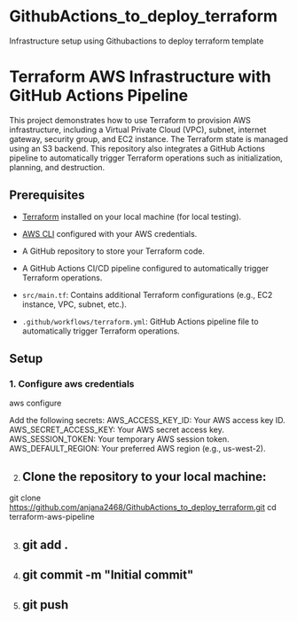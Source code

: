 # GithubActions_to_deploy_terraform
Infrastructure setup using Githubactions to deploy terraform template
# Terraform AWS Infrastructure with GitHub Actions Pipeline

This project demonstrates how to use Terraform to provision AWS infrastructure, including a Virtual Private Cloud (VPC), subnet, internet gateway, security group, and EC2 instance. The Terraform state is managed using an S3 backend. This repository also integrates a GitHub Actions pipeline to automatically trigger Terraform operations such as initialization, planning, and destruction.

## Prerequisites

- [Terraform](https://www.terraform.io/downloads.html) installed on your local machine (for local testing).
- [AWS CLI](https://aws.amazon.com/cli/) configured with your AWS credentials.
- A GitHub repository to store your Terraform code.
- A GitHub Actions CI/CD pipeline configured to automatically trigger Terraform operations.

- `src/main.tf`: Contains additional Terraform configurations (e.g., EC2 instance, VPC, subnet, etc.).
- `.github/workflows/terraform.yml`: GitHub Actions pipeline file to automatically trigger Terraform operations.

## Setup

### 1. Configure aws credentials
aws configure

Add the following secrets:
AWS_ACCESS_KEY_ID: Your AWS access key ID.
AWS_SECRET_ACCESS_KEY: Your AWS secret access key.
AWS_SESSION_TOKEN: Your temporary AWS session token.
AWS_DEFAULT_REGION: Your preferred AWS region (e.g., us-west-2).

2. ## Clone the repository to your local machine:
git clone https://github.com/anjana2468/GithubActions_to_deploy_terraform.git
cd terraform-aws-pipeline

3. ## git add .

4. ## git commit -m "Initial commit"

5. ## git push


